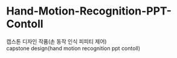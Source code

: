 # Hand-Motion-Recognition-PPT-Contoll
캡스톤 디자인 작품(손 동작 인식 피피티 제어)<br>
capstone design(hand motion recognition ppt contoll)

